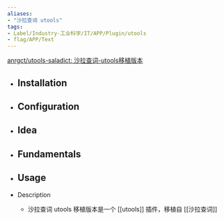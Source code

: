 ```yaml
---
aliases:
- "沙拉查词 utools"
tags:
- Label/Industry-工业科学/IT/APP/Plugin/utools
- flag/APP/Text
---
```


[anrgct/utools-saladict: 沙拉查词-utools移植版本](https://github.com/anrgct/utools-saladict)


- Installation
    - 

- Configuration
    - 

- Idea
    - 

- Fundamentals
    - 

- Usage
    - 

- Description
    - 沙拉查词 utools 移植版本是一个 [[utools]] 插件，移植自 [[沙拉查词]]
